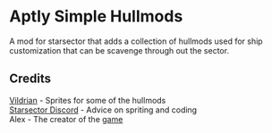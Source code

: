 # Aptly Simple Hullmods
A mod for starsector that adds a collection of hullmods used for ship customization that can be scavenge through out the sector.
## Credits
[Vildrian](https://fractalsoftworks.com/forum/index.php?action=profile;u=20141) - Sprites for some of the hullmods  
[Starsector Discord](https://discord.com/invite/a8AWVcPCPr) - Advice on spriting and coding  
Alex - The creator of the [game](https://fractalsoftworks.com/)  